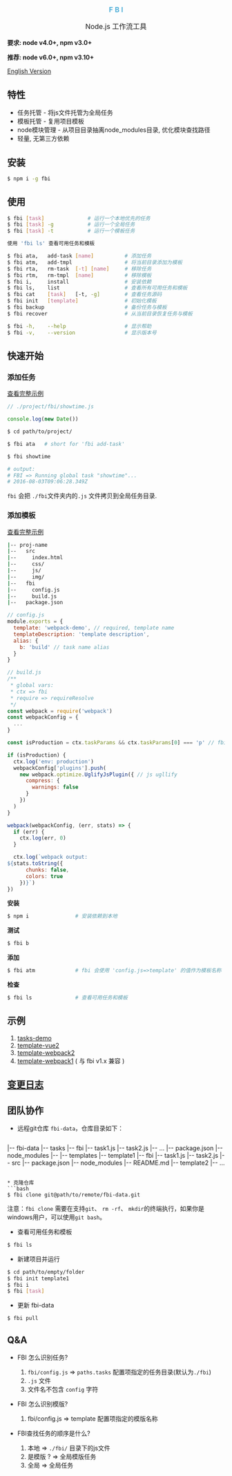 <div align="center">
  <h3 style="color:#48abd6;font-weight:600;">F B I</h3>
  <p style="font-size:16px;">Node.js 工作流工具</p>
</div>

**要求: node v4.0+, npm v3.0+**

**推荐: node v6.0+, npm v3.10+**

[English Version](./README.md)

## 特性

* 任务托管 - 将js文件托管为全局任务
* 模板托管 - 复用项目模板
* node模块管理 - 从项目目录抽离node\_modules目录, 优化模块查找路径
* 轻量, 无第三方依赖

## 安装

```bash
$ npm i -g fbi
```


## 使用

```bash
$ fbi [task]              # 运行一个本地优先的任务
$ fbi [task] -g           # 运行一个全局任务
$ fbi [task] -t           # 运行一个模板任务

使用 'fbi ls' 查看可用任务和模板
```

```bash
$ fbi ata,   add-task [name]          # 添加任务
$ fbi atm,   add-tmpl                 # 将当前目录添加为模板
$ fbi rta,   rm-task  [-t] [name]     # 移除任务
$ fbi rtm,   rm-tmpl  [name]          # 移除模板
$ fbi i,     install                  # 安装依赖
$ fbi ls,    list                     # 查看所有可用任务和模板
$ fbi cat    [task]   [-t, -g]        # 查看任务源码
$ fbi init   [template]               # 初始化模板
$ fbi backup                          # 备份任务与模板
$ fbi recover                         # 从当前目录恢复任务与模板

$ fbi -h,    --help                   # 显示帮助
$ fbi -v,    --version                # 显示版本号
```

## 快速开始

### 添加任务

[查看完整示例](https://github.com/neikvon/fbi-tasks-demo)

```js
// ./project/fbi/showtime.js

console.log(new Date())
```
```bash
$ cd path/to/project/

$ fbi ata   # short for 'fbi add-task'
```
```bash
$ fbi showtime

# output:
# FBI => Running global task "showtime"...
# 2016-08-03T09:06:28.349Z
```
`fbi` 会把 `./fbi`文件夹内的`.js` 文件拷贝到全局任务目录.

### 添加模板

[查看完整示例](https://github.com/neikvon/fbi-template-webpack-demo)

```bash
|-- proj-name
|--   src
|--     index.html
|--     css/
|--     js/
|--     img/
|--   fbi
|--     config.js
|--     build.js
|--   package.json

```
```js
// config.js
module.exports = {
  template: 'webpack-demo', // required, template name
  templateDescription: 'template description',
  alias: {
    b: 'build' // task name alias
  }
}
```
```js
// build.js
/**
 * global vars:
 * ctx => fbi
 * require => requireResolve
 */
const webpack = require('webpack')
const webpackConfig = {
  ...
}

const isProduction = ctx.taskParams && ctx.taskParams[0] === 'p' // fbi build -p

if (isProduction) {
  ctx.log('env: production')
  webpackConfig['plugins'].push(
    new webpack.optimize.UglifyJsPlugin({ // js ugllify
      compress: {
        warnings: false
      }
    })
  )
}

webpack(webpackConfig, (err, stats) => {
  if (err) {
    ctx.log(err, 0)
  }

  ctx.log(`webpack output:
${stats.toString({
      chunks: false,
      colors: true
    })}`)
})
```

**安装**
```bash
$ npm i               # 安装依赖到本地
```

**测试**
```bash
$ fbi b
```

**添加**
```bash
$ fbi atm             # fbi 会使用 'config.js=>template' 的值作为模板名称
```

**检查**
```bash
$ fbi ls              # 查看可用任务和模板
```
## 示例
1. [tasks-demo](https://github.com/neikvon/fbi-tasks-demo)
1. [template-vue2](https://github.com/neikvon/fbi-template-vue2)
1. [template-webpack2](https://github.com/neikvon/fbi-template-webpack2)
1. [template-webpack1](https://github.com/neikvon/fbi-template-webpack1) ( 与 fbi v1.x 兼容 )

## [变更日志](https://github.com/neikvon/fbi/blob/master/CHANGELOG.md)

## 团队协作

* 远程git仓库 ` fbi-data `，仓库目录如下：


  ```
|-- fbi-data
|--   tasks
|--     fbi
|--       task1.js
|--       task2.js
|--       ...
|--     package.json
|--     node_modules
|--
|--   templates
|--     template1
|--       fbi
|--         task1.js
|--         task2.js
|--       src
|--       package.json
|--       node_modules
|--       README.md
|--     template2
|--     ...
  ```

* 克隆仓库
```bash
$ fbi clone git@path/to/remote/fbi-data.git
```
注意：`fbi clone` 需要在支持`git`、 `rm -rf`、 `mkdir`的终端执行，如果你是windows用户，可以使用`git bash`。

* 查看可用任务和模板
```bash
$ fbi ls
```

* 新建项目并运行
```bash
$ cd path/to/empty/folder
$ fbi init template1
$ fbi i
$ fbi [task]
```

* 更新 fbi-data
```bash
$ fbi pull
```

## Q&A
* FBI 怎么识别任务?
  1. `fbi/config.js` => `paths.tasks`  配置项指定的任务目录(默认为`./fbi`)
  1. `.js` 文件
  1. 文件名不包含 `config` 字符

* FBI 怎么识别模版?
  1. fbi/config.js => template  配置项指定的模版名称

* FBI查找任务的顺序是什么?
  1. 本地 => `./fbi/` 目录下的js文件
  1. 是模版 ? => 全局模版任务
  1. 全局 => 全局任务

